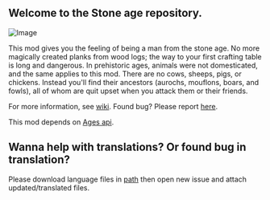 ## Welcome to the Stone age repository.
![Image](https://i.imgur.com/AOLF5BQ.png)

This mod gives you the feeling of being a man from the stone age. No more magically created planks from wood logs; the way to your first crafting table is long and dangerous. In prehistoric ages, animals were not domesticated, and the same applies to this mod. There are no cows, sheeps, pigs, or chickens. Instead you'll find their ancestors (aurochs, mouflons, boars, and fowls), all of whom are quit upset when you attack them or their friends.

For more information, see [wiki](https://github.com/yanny7/StoneAge/wiki).
Found bug? Please report [here](https://github.com/yanny7/StoneAge/issues).

This mod depends on [Ages api](https://github.com/yanny7/AgesApi).

## Wanna help with translations? Or found bug in translation?

Please download language files in [path](https://github.com/yanny7/StoneAge/tree/master/src/main/resources/assets/stone_age/lang) then open new issue and attach updated/translated files.